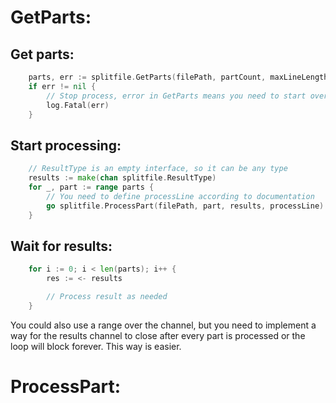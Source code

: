 # GetParts:

## Get parts:
```go
	parts, err := splitfile.GetParts(filePath, partCount, maxLineLength)
	if err != nil {
		// Stop process, error in GetParts means you need to start over
		log.Fatal(err)
	}
```

## Start processing:
```go
	// ResultType is an empty interface, so it can be any type
	results := make(chan splitfile.ResultType)
	for _, part := range parts {
		// You need to define processLine according to documentation
		go splitfile.ProcessPart(filePath, part, results, processLine)
	}
```

## Wait for results:
```go
	for i := 0; i < len(parts); i++ {
		res := <- results

		// Process result as needed
	}
```

You could also use a range over the channel, but you need to implement a way for the results channel to close after every part is processed or the loop will block forever. This way is easier.

# ProcessPart:

